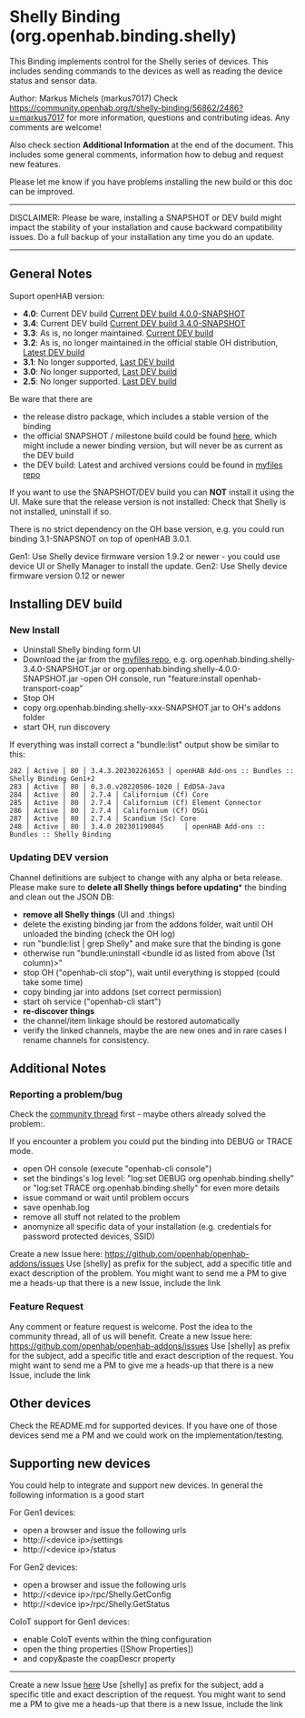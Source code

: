 # Shelly Binding (org.openhab.binding.shelly)

This Binding implements control for the Shelly series of devices.
This includes sending commands to the devices as well as reading the device status and sensor data.

Author: Markus Michels (markus7017)
Check  https://community.openhab.org/t/shelly-binding/56862/2486?u=markus7017 for more information, questions and contributing ideas. Any comments are welcome!

Also check section **Additional Information** at the end of the document.
This includes some general comments, information how to debug and request new features.

Please let me know if you have problems installing the new build or this doc can be improved.

---

DISCLAIMER: Please be ware, installing a SNAPSHOT or DEV build might impact the stability of your installation and cause backward compatibility issues. Do a full backup of your installation any time you do an update.

--- 

## General Notes

Suport openHAB version:
- **4.0**: Current DEV build [Current DEV build 4.0.0-SNAPSHOT](https://github.com/markus7017/myfiles/blob/master/shelly/org.openhab.binding.shelly-4.0.0-SNAPSHOT.jar)
- **3.4**: Current DEV build [Current DEV build 3.4.0-SNAPSHOT](https://github.com/markus7017/myfiles/blob/master/shelly/org.openhab.binding.shelly-3.4.0-SNAPSHOT.jar)
- **3.3**: As is, no longer maintained. [Current DEV build](https://github.com/markus7017/myfiles/blob/master/shelly/org.openhab.binding.shelly-3.3.0-SNAPSHOT.jar)
- **3.2**: As is, no longer maintained.in the official stable OH distribution, [Latest DEV build](https://github.com/markus7017/myfiles/blob/master/shelly/org.openhab.binding.shelly-3.1.0-SNAPSHOT.jar)
- **3.1**: No longer supported, [Last DEV build](https://github.com/markus7017/myfiles/blob/master/shelly/org.openhab.binding.shelly-3.1.0-SNAPSHOT.jar)
- **3.0**: No longer supported, [Last DEV build](https://github.com/markus7017/myfiles/blob/master/shelly/org.openhab.binding.shelly-3.0.3-SNAPSHOT.jar)
- **2.5**: No longer supported. [Last DEV  build](https://github.com/markus7017/myfiles/blob/master/shelly/org.openhab.binding.shelly-2.5.13-SNAPSHOT.jar)

Be ware that there are
- the release distro package, which includes a stable version of the binding
- the official SNAPSHOT / milestone build could be found [here](https://openhab.jfrog.io/artifactory/libs-pullrequest-local/org/openhab/addons/bundles/org.openhab.binding.shelly/), which might include a newer binding version, but will never be as current as the DEV build
- the DEV build: Latest and archived versions could be found in [myfiles repo](https://github.com/markus7017/myfiles/tree/master/shelly)

If you want to use the SNAPSHOT/DEV build you can **NOT** install it using the UI. 
Make sure that the release version is not installed: Check that Shelly is not installed, uninstall if so. 

There is no strict dependency on the OH base version, e.g. you could run binding 3.1-SNAPSNOT on top of openHAB 3.0.1.

Gen1: Use Shelly device firmware version 1.9.2 or newer - you could use device UI or Shelly Manager to install the update.
Gen2: Use Shelly device firmware version 0.12 or newer

## Installing DEV build

### New Install

- Uninstall Shelly binding form UI
- Download the jar from the [myfiles repo](https://github.com/markus7017/myfiles/tree/master/shelly), e.g. org.openhab.binding.shelly-3.4.0-SNAPSHOT.jar or org.openhab.binding.shelly-4.0.0-SNAPSHOT.jar
 -open OH console, run "feature:install openhab-transport-coap"
- Stop OH
- copy org.openhab.binding.shelly-xxx-SNAPSHOT.jar to OH's addons folder
- start OH, run discovery

If everything was install correct a "bundle:list" output show be similar to this:

```
282 │ Active │ 80 │ 3.4.3.202302261653 │ openHAB Add-ons :: Bundles :: Shelly Binding Gen1+2
283 │ Active │ 80 │ 0.3.0.v20220506-1020 │ EdDSA-Java
284 │ Active │ 80 │ 2.7.4 │ Californium (Cf) Core
285 │ Active │ 80 │ 2.7.4 │ Californium (Cf) Element Connector
286 │ Active │ 80 │ 2.7.4 │ Californium (Cf) OSGi
287 │ Active │ 80 │ 2.7.4 │ Scandium (Sc) Core
248 │ Active │ 80 │ 3.4.0 202301190845     │ openHAB Add-ons :: Bundles :: Shelly Binding
```
### Updating DEV version

Channel definitions are subject to change with any alpha or beta release. Please make sure to **delete all Shelly things before updating*** the binding and clean out the JSON DB:

- **remove all Shelly things** (UI and .things)
- delete the existing binding jar from the addons folder, wait until OH unloaded the binding (check the OH log)
- run "bundle:list | grep Shelly" and make sure that the binding is gone
- otherwise run "bundle:uninstall <bundle id as listed from above (1st column)>"
- stop OH ("openhab-cli stop"), wait until everything is stopped (could take some time)
- copy binding jar into addons (set correct permission)
- start oh service ("openhab-cli start")
- **re-discover things**
- the channel/item linkage should be restored automatically
- verify the linked channels, maybe the are new ones and in rare cases I rename channels for consistency.

## Additional Notes

### Reporting a problem/bug

Check the [community thread](https://community.openhab.org/t/shelly-binding/) first - maybe others already solved the problem:.

If you encounter a problem you could put the binding into DEBUG or TRACE mode.

- open OH console (execute "openhab-cli console")
- set the bindings's log level: "log:set DEBUG org.openhab.binding.shelly" or "log:set TRACE org.openhab.binding.shelly" for even more details
- issue command or wait until problem occurs
- save openhab.log
- remove all stuff not related to the problem
- anomynize all specific data of your installation (e.g. credentials for password protected devices, SSID)

Create a new Issue here: https://github.com/openhab/openhab-addons/issues
Use [shelly] as prefix for the subject, add a specific title and exact description of the problem.
You might want to send me a PM to give me a heads-up that there is a new Issue, include the link

### Feature Request

Any comment or feature request is welcome. Post the idea to the community thread, all of us will benefit.
Create a new Issue here: https://github.com/openhab/openhab-addons/issues
Use [shelly] as prefix for the subject, add a specific title and exact description of the request.
You might want to send me a PM to give me a heads-up that there is a new Issue, include the link

## Other devices

Check the README.md for supported devices.
If you have one of those devices send me a PM and we could work on the implementation/testing.

## Supporting new devices

You could help to integrate and support new devices. In general the following information is a good start

For Gen1 devices:

- open a browser and issue the following urls
- http://&lt;device ip&gt;/settings
- http://&lt;device ip&gt;/status

For Gen2 devices:

- open a browser and issue the following urls
- http://&lt;device ip&gt;/rpc/Shelly.GetConfig
- http://&lt;device ip&gt;/rpc/Shelly.GetStatus

CoIoT support for Gen1 devices:

- enable CoIoT events within the thing configuration
- open the thing properties ([Show Properties])
- and copy&amp;paste the coapDescr property

---

Create a new Issue [here](https://github.com/openhab/openhab-addons/issues)
Use [shelly] as prefix for the subject, add a specific title and exact description of the request.
You might want to send me a PM to give me a heads-up that there is a new Issue, include the link

